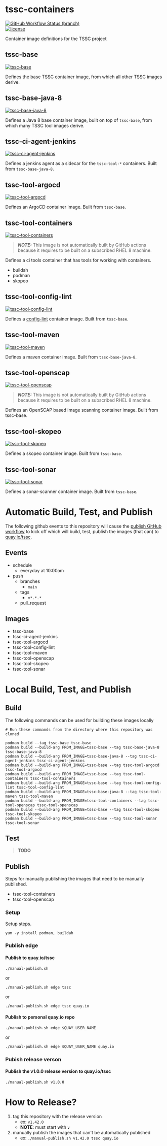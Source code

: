 # tssc-containers
[![GitHub Workflow Status (branch)](https://img.shields.io/github/workflow/status/rhtconsulting/tssc-containers/publish/main?label=publish%3A%20edge&logo=github-actions)](https://github.com/rhtconsulting/tssc-containers/actions?query=workflow%3Apublish+branch%3Amain)
<br />
[![license](https://img.shields.io/github/license/rhtconsulting/tssc-containers)](LICENSE)

Container image definitions for the TSSC project

## tssc-base
[![tssc-base](https://img.shields.io/badge/quay.io-tssc--base-lightgrey?logo=open-containers-initiative)](https://quay.io/repository/tssc/tssc-base)

Defines the base TSSC container image, from which all other TSSC images derive.

## tssc-base-java-8
[![tssc-base-java-8](https://img.shields.io/badge/quay.io-tssc--base--java--8-lightgrey?logo=open-containers-initiative)](https://quay.io/repository/tssc/tssc-base)

Defines a Java 8 base container image, built on top of `tssc-base`, from which many TSSC tool images derive.

## tssc-ci-agent-jenkins
[![tssc-ci-agent-jenkins](https://img.shields.io/badge/quay.io-tssc--ci--agent--jenkins-lightgrey?logo=open-containers-initiative)](https://quay.io/repository/tssc/tssc-ci-agent-jenkins)

Defines a jenkins agent as a sidecar for the `tssc-tool-*` containers. Built from `tssc-base-java-8`.

## tssc-tool-argocd
[![tssc-tool-argocd](https://img.shields.io/badge/quay.io-tssc--tool--argocd-lightgrey?logo=open-containers-initiative)](https://quay.io/repository/tssc/tssc-tool-argocd)

Defines an ArgoCD container image. Built from `tssc-base`.

## tssc-tool-containers
[![tssc-tool-containers](https://img.shields.io/badge/quay.io-tssc--tool--containers-lightgrey?logo=open-containers-initiative)](https://quay.io/repository/tssc/tssc-tool-containers)

> **_NOTE:_** This image is not automatically built by GitHub actions because it requires to be built on a subscribed RHEL 8 machine.

Defines a ci tools container that has tools for working with containers.
* buildah
* podman
* skopeo

## tssc-tool-config-lint
[![tssc-tool-config-lint](https://img.shields.io/badge/quay.io-tssc--tool--config--lint-lightgrey?logo=open-containers-initiative)](https://quay.io/repository/tssc/tssc-tool-config-lint)

Defines a [config-lint](https://github.com/stelligent/config-lint) container image. Built from `tssc-base`.

## tssc-tool-maven
[![tssc-tool-maven](https://img.shields.io/badge/quay.io-tssc--tool--maven-lightgrey?logo=open-containers-initiative)](https://quay.io/repository/tssc/tssc-tool-maven)

Defines a maven container image. Built from `tssc-base-java-8`.

## tssc-tool-openscap
[![tssc-tool-openscap](https://img.shields.io/badge/quay.io-tssc--tool--openscap-lightgrey?logo=open-containers-initiative)](https://quay.io/repository/tssc/tssc-tool-openscap)

> **_NOTE:_** This image is not automatically built by GitHub actions because it requires to be built on a subscribed RHEL 8 machine.

Defines an OpenSCAP based image scanning container image. Built from tssc-base.

## tssc-tool-skopeo
[![tssc-tool-skopeo](https://img.shields.io/badge/quay.io-tssc--tool--skopeo-lightgrey?logo=open-containers-initiative)](https://quay.io/repository/tssc/tssc-tool-skopeo)

Defines a skopeo container image. Built from `tssc-base`.

## tssc-tool-sonar
[![tssc-tool-sonar](https://img.shields.io/badge/quay.io-tssc--tool--sonar-lightgrey?logo=open-containers-initiative)](https://quay.io/repository/tssc/tssc-tool-sonar)

Defines a sonar-scanner container image. Built from `tssc-base`.

# Automatic Build, Test, and Publish

The following github events to this repository will cause the
[publish GitHub workflow](https://github.com/rhtconsulting/tssc-containers/actions?query=workflow%3Apublish)
to kick off which will build, test, publish the images (that can) to [quay.io/tssc](https://quay.io/organization/tssc).

## Events
* schedule
  - everyday at 10:00am
* push
  - branches
    * `main`
  - tags
    * `v*.*.*`
  - pull_request

## Images

* tssc-base
* tssc-ci-agent-jenkins
* tssc-tool-argocd
* tssc-tool-config-lint
* tssc-tool-maven
* tssc-tool-openscap
* tssc-tool-skopeo
* tssc-tool-sonar

# Local Build, Test, and Publish

## Build

The following commands can be used for building these images locally

```
# Run these commands from the directory where this repository was cloned

podman build --tag tssc-base tssc-base
podman build --build-arg FROM_IMAGE=tssc-base --tag tssc-base-java-8 tssc-base-java-8
podman build --build-arg FROM_IMAGE=tssc-base-java-8 --tag tssc-ci-agent-jenkins tssc-ci-agent-jenkins
podman build --build-arg FROM_IMAGE=tssc-base --tag tssc-tool-argocd tssc-tool-argocd
podman build --build-arg FROM_IMAGE=tssc-base --tag tssc-tool-containers tssc-tool-containers
podman build --build-arg FROM_IMAGE=tssc-base --tag tssc-tool-config-lint tssc-tool-config-lint
podman build --build-arg FROM_IMAGE=tssc-base-java-8 --tag tssc-tool-maven tssc-tool-maven
podman build --build-arg FROM_IMAGE=tssc-tool-containers --tag tssc-tool-openscap tssc-tool-openscap
podman build --build-arg FROM_IMAGE=tssc-base --tag tssc-tool-skopeo tssc-tool-skopeo
podman build --build-arg FROM_IMAGE=tssc-base --tag tssc-tool-sonar tssc-tool-sonar
```
## Test

> **TODO**

## Publish
Steps for manually publishing the images that need to be manually published.

* tssc-tool-containers
* tssc-tool-openscap

### Setup
Setup steps.
```
yum -y install podman, buildah
```

### Publish edge

#### Publish to quay.io/tssc
```
./manual-publish.sh
```
or
```
./manual-publish.sh edge tssc
```
or	
```
./manual-publish.sh edge tssc quay.io
```

#### Publish to personal quay.io repo
```
./manual-publish.sh edge $QUAY_USER_NAME
```
or
```
./manual-publish.sh edge $QUAY_USER_NAME quay.io
```

### Pubish release verson

#### Publish the v1.0.0 release version to quay.io/tssc
```
./manual-publish.sh v1.0.0
```

# How to Release?

1. tag this repository with the release version
   * ex: `v1.42.0`
   * __NOTE__: must start with `v`
2. manually publish the images that can't be automatically published
   * ex: `./manual-publish.sh v1.42.0 tssc quay.io`

